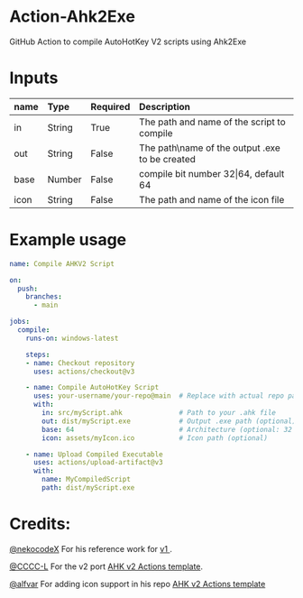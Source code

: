 # Action-Ahk2Exe
GitHub Action to compile AutoHotKey V2 scripts using Ahk2Exe

# Inputs
|  name    | Type     |Required|Description |
|:-----|:-----|:-----|:-----|
|in|String|True|The path and name of the script to compile|
|out|String |False|The path\name of the output .exe to be created|
|base|Number |False|compile bit number 32\|64, default 64|
|icon|String |False|The path and name of the icon file|

# Example usage
```yml
name: Compile AHKV2 Script

on:
  push:
    branches:
      - main

jobs:
  compile:
    runs-on: windows-latest

    steps:
    - name: Checkout repository
      uses: actions/checkout@v3

    - name: Compile AutoHotKey Script
      uses: your-username/your-repo@main  # Replace with actual repo path where action.yml is
      with:
        in: src/myScript.ahk              # Path to your .ahk file
        out: dist/myScript.exe            # Output .exe path (optional)
        base: 64                          # Architecture (optional: 32 or 64)
        icon: assets/myIcon.ico           # Icon path (optional)

    - name: Upload Compiled Executable
      uses: actions/upload-artifact@v3
      with:
        name: MyCompiledScript
        path: dist/myScript.exe
```


# Credits:
[@nekocodeX](https://github.com/nekocodeX) For his reference work for [v1 ](https://github.com/nekocodeX/GitHub-Action-Ahk2Exe/tree/main).

[@CCCC-L](https://github.com/CCCC-L) For the v2 port [AHK v2 Actions template](https://github.com/CCCC-L/Action-Ahk2Exe).

[@alfvar](https://github.com/alfvar) For adding icon support in his repo [AHK v2 Actions template](https://github.com/alfvar/action-ahk2exe)
